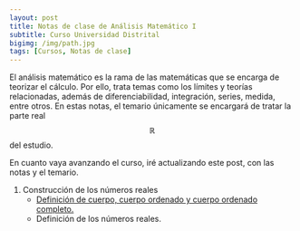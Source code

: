 ```yaml
---
layout: post
title: Notas de clase de Análisis Matemático I
subtitle: Curso Universidad Distrital
bigimg: /img/path.jpg
tags: [Cursos, Notas de clase]
---
```


El análisis matemático es la rama de las matemáticas que se encarga de teorizar el cálculo. Por ello, trata temas como los límites y teorías relacionadas, además de diferenciabilidad, integración, series, medida, entre otros. En estas notas, el temario únicamente se encargará de tratar la parte real $$\mathbb{R}$$ del estudio.

En cuanto vaya avanzando el curso, iré actualizando este post, con las notas y el temario.
	
1. Construcción de los números reales
   * [Definición de cuerpo, cuerpo ordenado y cuerpo ordenado completo.](/notas/a)
   * Definición de los números reales.


